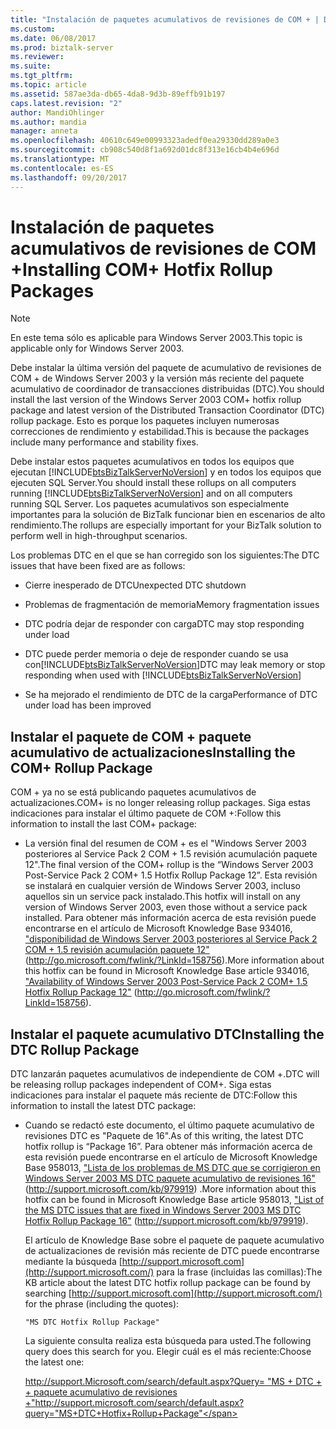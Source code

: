 ```yaml
---
title: "Instalación de paquetes acumulativos de revisiones de COM + | Documentos de Microsoft"
ms.custom: 
ms.date: 06/08/2017
ms.prod: biztalk-server
ms.reviewer: 
ms.suite: 
ms.tgt_pltfrm: 
ms.topic: article
ms.assetid: 587ae3da-db65-4da8-9d3b-89effb91b197
caps.latest.revision: "2"
author: MandiOhlinger
ms.author: mandia
manager: anneta
ms.openlocfilehash: 40610c649e00993323adedf0ea29330dd289a0e3
ms.sourcegitcommit: cb908c540d8f1a692d01dc8f313e16cb4b4e696d
ms.translationtype: MT
ms.contentlocale: es-ES
ms.lasthandoff: 09/20/2017
---
```

# <a name="installing-com-hotfix-rollup-packages"></a><span data-ttu-id="f5583-102">Instalación de paquetes acumulativos de revisiones de COM +</span><span class="sxs-lookup"><span data-stu-id="f5583-102">Installing COM+ Hotfix Rollup Packages</span></span>
> [!NOTE]  
>  <span data-ttu-id="f5583-103">En este tema sólo es aplicable para Windows Server 2003.</span><span class="sxs-lookup"><span data-stu-id="f5583-103">This topic is applicable only for Windows Server 2003.</span></span>  
  
 <span data-ttu-id="f5583-104">Debe instalar la última versión del paquete de acumulativo de revisiones de COM + de Windows Server 2003 y la versión más reciente del paquete acumulativo de coordinador de transacciones distribuidas (DTC).</span><span class="sxs-lookup"><span data-stu-id="f5583-104">You should install the last version of the Windows Server 2003 COM+ hotfix rollup package and latest version of the Distributed Transaction Coordinator (DTC) rollup package.</span></span> <span data-ttu-id="f5583-105">Esto es porque los paquetes incluyen numerosas correcciones de rendimiento y estabilidad.</span><span class="sxs-lookup"><span data-stu-id="f5583-105">This is because the packages include many performance and stability fixes.</span></span>  
  
 <span data-ttu-id="f5583-106">Debe instalar estos paquetes acumulativos en todos los equipos que ejecutan [!INCLUDE[btsBizTalkServerNoVersion](../includes/btsbiztalkservernoversion-md.md)] y en todos los equipos que ejecuten SQL Server.</span><span class="sxs-lookup"><span data-stu-id="f5583-106">You should install these rollups on all computers running [!INCLUDE[btsBizTalkServerNoVersion](../includes/btsbiztalkservernoversion-md.md)] and on all computers running SQL Server.</span></span> <span data-ttu-id="f5583-107">Los paquetes acumulativos son especialmente importantes para la solución de BizTalk funcionar bien en escenarios de alto rendimiento.</span><span class="sxs-lookup"><span data-stu-id="f5583-107">The rollups are especially important for your BizTalk solution to perform well in high-throughput scenarios.</span></span>  
  
 <span data-ttu-id="f5583-108">Los problemas DTC en el que se han corregido son los siguientes:</span><span class="sxs-lookup"><span data-stu-id="f5583-108">The DTC issues that have been fixed are as follows:</span></span>  
  
-   <span data-ttu-id="f5583-109">Cierre inesperado de DTC</span><span class="sxs-lookup"><span data-stu-id="f5583-109">Unexpected DTC shutdown</span></span>  
  
-   <span data-ttu-id="f5583-110">Problemas de fragmentación de memoria</span><span class="sxs-lookup"><span data-stu-id="f5583-110">Memory fragmentation issues</span></span>  
  
-   <span data-ttu-id="f5583-111">DTC podría dejar de responder con carga</span><span class="sxs-lookup"><span data-stu-id="f5583-111">DTC may stop responding under load</span></span>  
  
-   <span data-ttu-id="f5583-112">DTC puede perder memoria o deje de responder cuando se usa con[!INCLUDE[btsBizTalkServerNoVersion](../includes/btsbiztalkservernoversion-md.md)]</span><span class="sxs-lookup"><span data-stu-id="f5583-112">DTC may leak memory or stop responding when used with [!INCLUDE[btsBizTalkServerNoVersion](../includes/btsbiztalkservernoversion-md.md)]</span></span>  
  
-   <span data-ttu-id="f5583-113">Se ha mejorado el rendimiento de DTC de la carga</span><span class="sxs-lookup"><span data-stu-id="f5583-113">Performance of DTC under load has been improved</span></span>  
  
## <a name="installing-the-com-rollup-package"></a><span data-ttu-id="f5583-114">Instalar el paquete de COM + paquete acumulativo de actualizaciones</span><span class="sxs-lookup"><span data-stu-id="f5583-114">Installing the COM+ Rollup Package</span></span>  
 <span data-ttu-id="f5583-115">COM + ya no se está publicando paquetes acumulativos de actualizaciones.</span><span class="sxs-lookup"><span data-stu-id="f5583-115">COM+ is no longer releasing rollup packages.</span></span> <span data-ttu-id="f5583-116">Siga estas indicaciones para instalar el último paquete de COM +:</span><span class="sxs-lookup"><span data-stu-id="f5583-116">Follow this information to install the last COM+ package:</span></span>  
  
-   <span data-ttu-id="f5583-117">La versión final del resumen de COM + es el "Windows Server 2003 posteriores al Service Pack 2 COM + 1.5 revisión acumulación paquete 12".</span><span class="sxs-lookup"><span data-stu-id="f5583-117">The final version of the COM+ rollup is the “Windows Server 2003 Post-Service Pack 2 COM+ 1.5 Hotfix Rollup Package 12”.</span></span> <span data-ttu-id="f5583-118">Esta revisión se instalará en cualquier versión de Windows Server 2003, incluso aquellos sin un service pack instalado.</span><span class="sxs-lookup"><span data-stu-id="f5583-118">This hotfix will install on any version of Windows Server 2003, even those without a service pack installed.</span></span> <span data-ttu-id="f5583-119">Para obtener más información acerca de esta revisión puede encontrarse en el artículo de Microsoft Knowledge Base 934016, ["disponibilidad de Windows Server 2003 posteriores al Service Pack 2 COM + 1.5 revisión acumulación paquete 12"](http://go.microsoft.com/fwlink/?LinkId=158756) (http://go.microsoft.com/fwlink/?LinkId=158756).</span><span class="sxs-lookup"><span data-stu-id="f5583-119">More information about this hotfix can be found in Microsoft Knowledge Base article 934016, ["Availability of Windows Server 2003 Post-Service Pack 2 COM+ 1.5 Hotfix Rollup Package 12"](http://go.microsoft.com/fwlink/?LinkId=158756) (http://go.microsoft.com/fwlink/?LinkId=158756).</span></span>  
  
## <a name="installing-the-dtc-rollup-package"></a><span data-ttu-id="f5583-120">Instalar el paquete acumulativo DTC</span><span class="sxs-lookup"><span data-stu-id="f5583-120">Installing the DTC Rollup Package</span></span>  
 <span data-ttu-id="f5583-121">DTC lanzarán paquetes acumulativos de independiente de COM +.</span><span class="sxs-lookup"><span data-stu-id="f5583-121">DTC will be releasing rollup packages independent of COM+.</span></span> <span data-ttu-id="f5583-122">Siga estas indicaciones para instalar el paquete más reciente de DTC:</span><span class="sxs-lookup"><span data-stu-id="f5583-122">Follow this information to install the latest DTC package:</span></span>  
  
-   <span data-ttu-id="f5583-123">Cuando se redactó este documento, el último paquete acumulativo de revisiones DTC es "Paquete de 16".</span><span class="sxs-lookup"><span data-stu-id="f5583-123">As of this writing, the latest DTC hotfix rollup is “Package 16”.</span></span> <span data-ttu-id="f5583-124">Para obtener más información acerca de esta revisión puede encontrarse en el artículo de Microsoft Knowledge Base 958013, ["Lista de los problemas de MS DTC que se corrigieron en Windows Server 2003 MS DTC paquete acumulativo de revisiones 16"](http://support.microsoft.com/kb/979919) (http://support.microsoft.com/kb/979919) .</span><span class="sxs-lookup"><span data-stu-id="f5583-124">More information about this hotfix can be found in Microsoft Knowledge Base article 958013, ["List of the MS DTC issues that are fixed in Windows Server 2003 MS DTC Hotfix Rollup Package 16"](http://support.microsoft.com/kb/979919) (http://support.microsoft.com/kb/979919).</span></span>  
  
     <span data-ttu-id="f5583-125">El artículo de Knowledge Base sobre el paquete de paquete acumulativo de actualizaciones de revisión más reciente de DTC puede encontrarse mediante la búsqueda [http://support.microsoft.com](http://support.microsoft.com/) para la frase (incluidas las comillas):</span><span class="sxs-lookup"><span data-stu-id="f5583-125">The KB article about the latest DTC hotfix rollup package can be found by searching [http://support.microsoft.com](http://support.microsoft.com/) for the phrase (including the quotes):</span></span>  
  
    ```  
    "MS DTC Hotfix Rollup Package"  
    ```  
  
     <span data-ttu-id="f5583-126">La siguiente consulta realiza esta búsqueda para usted.</span><span class="sxs-lookup"><span data-stu-id="f5583-126">The following query does this search for you.</span></span> <span data-ttu-id="f5583-127">Elegir cuál es el más reciente:</span><span class="sxs-lookup"><span data-stu-id="f5583-127">Choose the latest one:</span></span>  
  
     [<span data-ttu-id="f5583-128">http://support.Microsoft.com/search/default.aspx?Query= "MS + DTC + + paquete acumulativo de revisiones +"</span><span class="sxs-lookup"><span data-stu-id="f5583-128">http://support.microsoft.com/search/default.aspx?query="MS+DTC+Hotfix+Rollup+Package"</span></span>](http://support.microsoft.com/search/default.aspx?query=%22MS+DTC+Hotfix+Rollup+Package%22)